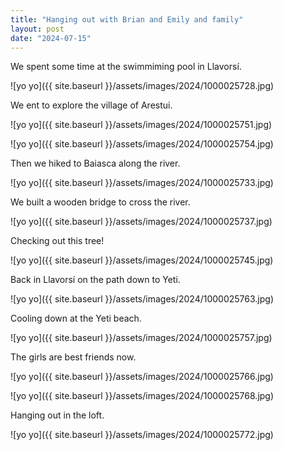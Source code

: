 ```yaml
---
title: "Hanging out with Brian and Emily and family"
layout: post
date: "2024-07-15"
---
```


We spent some time at the swimmiming pool in Llavorsí.

![yo yo]({{ site.baseurl }}/assets/images/2024/1000025728.jpg)

We ent to explore the village of Arestui.

![yo yo]({{ site.baseurl }}/assets/images/2024/1000025751.jpg)

![yo yo]({{ site.baseurl }}/assets/images/2024/1000025754.jpg)

Then we hiked to Baiasca along the river.

![yo yo]({{ site.baseurl }}/assets/images/2024/1000025733.jpg)

We built a wooden bridge to cross the river.

![yo yo]({{ site.baseurl }}/assets/images/2024/1000025737.jpg)

Checking out this tree!

![yo yo]({{ site.baseurl }}/assets/images/2024/1000025745.jpg)

Back in Llavorsí on the path down to Yeti.

![yo yo]({{ site.baseurl }}/assets/images/2024/1000025763.jpg)

Cooling down at the Yeti beach.

![yo yo]({{ site.baseurl }}/assets/images/2024/1000025757.jpg)

The girls are best friends now.

![yo yo]({{ site.baseurl }}/assets/images/2024/1000025766.jpg)

![yo yo]({{ site.baseurl }}/assets/images/2024/1000025768.jpg)

Hanging out in the loft.

![yo yo]({{ site.baseurl }}/assets/images/2024/1000025772.jpg)
